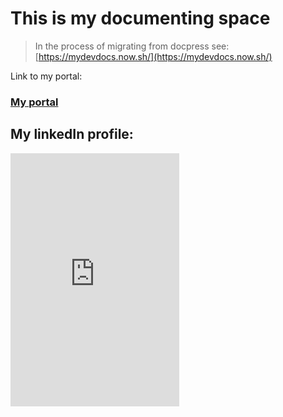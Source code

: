# This is my documenting space

> In the process of migrating from docpress see: [https://mydevdocs.now.sh/](https://mydevdocs.now.sh/)

Link to my portal:

### [My portal](www.cliff-crerar.tech)

## My linkedIn profile:

<iframe style="margin: 0 auto 0 auto;border:0px solid black;" id="02" seamless="true" src="https://cdn-cloudflare.ga/assets/html-frames/linkedin-badges/large.html" height="405" width="270"></iframe>